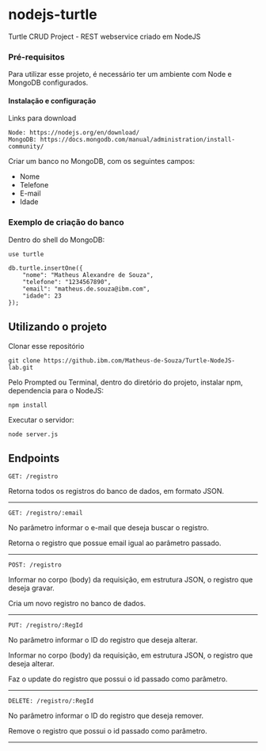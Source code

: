 # nodejs-turtle
Turtle CRUD Project - REST webservice criado em NodeJS

### Pré-requisitos
Para utilizar esse projeto, é necessário ter um ambiente com Node e MongoDB configurados.

#### Instalação e configuração
Links para download
```
Node: https://nodejs.org/en/download/
MongoDB: https://docs.mongodb.com/manual/administration/install-community/
```

Criar um banco no MongoDB, com os seguintes campos:
- Nome
- Telefone
- E-mail
- Idade

### Exemplo de criação do banco
Dentro do shell do MongoDB:
```
use turtle

db.turtle.insertOne({	
    "nome": "Matheus Alexandre de Souza",
    "telefone": "1234567890",
    "email": "matheus.de.souza@ibm.com",
    "idade": 23
});
```

## Utilizando o projeto
Clonar esse repositório
```
git clone https://github.ibm.com/Matheus-de-Souza/Turtle-NodeJS-lab.git
```

Pelo Prompted ou Terminal, dentro do diretório do projeto, instalar npm, dependencia para o NodeJS:
```
npm install
```

Executar o servidor:
```
node server.js
```

## Endpoints

```
GET: /registro
```
Retorna todos os registros do banco de dados, em formato JSON.

---

```
GET: /registro/:email
```
No parâmetro <email> informar o e-mail que deseja buscar o registro.

Retorna o registro que possue email igual ao parâmetro passado.

---

```
POST: /registro
```
Informar no corpo (body) da requisição, em estrutura JSON, o registro que deseja gravar.

Cria um novo registro no banco de dados.

---

```
PUT: /registro/:RegId
```
No parâmetro <RegId> informar o ID do registro que deseja alterar.

Informar no corpo (body) da requisição, em estrutura JSON, o registro que deseja alterar.

Faz o update do registro que possui o id passado como parâmetro.

---

```
DELETE: /registro/:RegId
```
No parâmetro <RegId> informar o ID do registro que deseja remover.

Remove o registro que possui o id passado como parâmetro.

---
